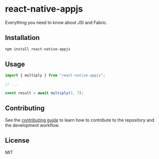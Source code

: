 # react-native-appjs

Everything you need to know about JSI and Fabric.

## Installation

```sh
npm install react-native-appjs
```

## Usage

```js
import { multiply } from "react-native-appjs";

// ...

const result = await multiply(3, 7);
```

## Contributing

See the [contributing guide](CONTRIBUTING.md) to learn how to contribute to the repository and the development workflow.

## License

MIT
